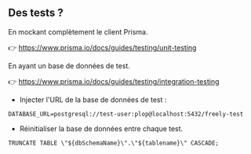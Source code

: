 ## Des tests ?

<div class="mt-8"></div>
<mdi-numeric-1-box class="inline text-orange-300 text-2xl -mt-1" />
En mockant complètement le client Prisma.

👉 https://www.prisma.io/docs/guides/testing/unit-testing

<div class="mt-12"></div>

<mdi-numeric-2-box class="inline text-orange-300 text-2xl -mt-1" />
En ayant un base de données de test.

👉 https://www.prisma.io/docs/guides/testing/integration-testing

 - Injecter l'URL de la base de données de test :

`DATABASE_URL=postgresql://test-user:plop@localhost:5432/freely-test`

 - Réinitialiser la base de données entre chaque test.

`TRUNCATE TABLE \"${dbSchemaName}\".\"${tablename}\" CASCADE;`


<!--
📍 Problème : ça bloque le run des tests en parallèle...

💡 La technique de passer le test dans une transaction et de ne rien commiter à la fin ?

💡 Créer un schéma par test ?
-->
